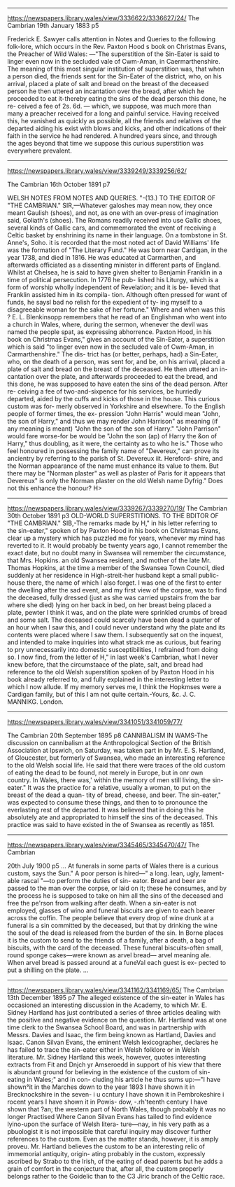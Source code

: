 
---


https://newspapers.library.wales/view/3336622/3336627/24/
The Cambrian
19th January 1883 p5

Frederick E. Sawyer calls attention in Notes and Queries to the following folk-lore, which occurs in the Rev. Paxton Hood s book on Christmas Evans, the Preacher of Wild Wales: —"The superstition of the Sin-Eater is said to linger even now in the secluded vale of Cwm-Aman, in Caermarthenshire. The meaning of this most singular institution of superstition was, that when a person died, the friends sent for the Sin-Eater of the district, who, on his arrival, placed a plate of salt and bread on the breast of the deceased person he then uttered an incantation over the bread, after which he proceeded to eat it-thereby eating the sins of the dead person this done, he re- ceived a fee of 2s. 6d. — which, we suppose, was much more than many a preacher received for a long and painful service. Having received this, he vanished as quickly as possible, all the friends and relatives of the departed aiding his exist with blows and kicks, and other indications of their faith in the service he had rendered. A hundred years since, and through the ages beyond that time we suppose this curious superstition was everywhere prevalent. 


---


https://newspapers.library.wales/view/3339249/3339256/62/

The Cambrian
16th October 1891 p7

WELSH NOTES FROM NOTES AND QUERIES. "-(13.) TO THE EDITOR OF "THE CAMBRIAN." SIR,—Whatever galoshes may mean now, they once meant Gaulish (shoes), and not, as one with an over-press of imagination said, Goliath's (shoes). The Romans readily received into use Gallic shoes, several kinds of Gallic cars, and commemorated the event of receiving a Celtic basket by enshrining its name in their language. On a tombstone in St. Anne's, Soho. it is recorded that the most noted act of David Williams' life was the formation of "The Literary Fund." He was born near Cardigan, in the year 1738, and died in 1816. He was educated at Carmarthen, and afterwards officiated as a dissenting minister in different parts of England. Whilst at Chelsea, he is said to have given shelter to Benjamin Franklin in a time of political persecution. In 1776 he pub- lished his Liturgy, which is a form of worship wholly independent of Revelation; and it is be- lieved that Franklin assisted him in its compila- tion. Although often pressed for want of funds, he saysI bad no relish for the expedient of ty- ing myself to a disagreeable woman for the sake of her fortune." Where and when was this ? E. L. Blenkinsopp remembers that he read of an Englishman who went into a church in Wales, where, during the sermon, whenever the devil was named the people spat, as expressing abhorrence. Paxton Hood, in his book on Christmas Evans," gives an account of the Sin-Eater, a superstition which is said "to linger even now in the secluded vale of Cwm-Aman, in Carmarthenshire." The dis- trict has (or better, perhaps, had) a Sin-Eater, who, on the death of a person, was sent for, and be, on his arrival, placed a plate of salt and bread on the breast of the deceased. He then uttered an in- cantation over the plate, and afterwards proceeded to eat the bread, and this done, he was supposed to have eaten the sins of the dead person. After re- ceiving a fee of two-and-sixpence for his services, be hurriedly departed, aided by the cuffs and kicks of those in the house. This curious custom was for- merly observed in Yorkshire and elsewhere. To the English people of former times, the ex- pression "John Harris" would mean "John, the son of Harry," and thus we may render John Harrison" as meaning (if any meaning is meant) "John the son of the son of Harry." "John Parrison" would fare worse-for be would be "John the son (ap) of Harry the &on of Harry," thus doubling, as it were, the certainty as to who he is." Those who feel honoured in possessing the family name of "Devereux," can prove its ancientry by referring to the parish of St. Devereux iit. Hereford- shire, and the Norman appearance of the name must enhance its value to them. But there may be "Norman plaster" as well as plaster of Paris for it appears that Devereux" is only the Norman plaster on the old Welsh name Dyfrig." Does not this enhance the honour? H>


---


https://newspapers.library.wales/view/3339267/3339270/19/
The Cambrian
30th October 1891 p3
OLD-WORLD SUPERSTITIONS. TO THE BDITOR OF "THE CAMBRIAN." SIB,-The remarks made by H," in his letter referring to the sin-eater," spoken of by Paxton Hood in his book on Christmas Evans, clear up a mystery which has puzzled me for years, whenever my mind has reverted to it. It would probably be twenty years ago, I cannot remember the exact date, but no doubt many in Swansea will remember the circumstance, that Mrs. Hopkins. an old Swansea resident, and mother of the late Mr. Thomas Hopkins, at the time a member of the Swansea Town Council, died suddenly at her residence in High-streit-her husband kept a small public-house there, the name of which I also forget. I was one of the first to enter the dwelling after the sad event, and my first view of the corpse, was to find the deceased, fully dressed (just as she was carried upstairs from the bar where she died) lying on her back in bed, on her breast being placed a plate, pewter I think it was, and on the plate were sprinkled crumbs of bread and some salt. The deceased could scarcely have been dead a quarter of an hour when I saw this, and I could never understand why the plate and its contents were placed where I saw them. I subsequently sat on the inquest, and intended to make inquiries into what strack me as curious, but fearing to pry unnecessarily into domestic susceptibilities, I refrained from doing so. I now find, from the letter of H," in last week's Cambrian, what I never knew before, that the circumstaace of the plate, salt, and bread had reference to the old Welsh superstition spoken of by Paxton Hood in his book already referred to, and fully explained in the interesting letter to which I now allude. If my memory serves me, I think the Hopkmses were a Cardigan family, but of this I am not quite certain.-Yours, &c. J. C. MANNIKG. London.


---

https://newspapers.library.wales/view/3341051/3341059/77/

The Cambrian
20th September 1895 p8
CANNIBALISM IN WAMS-The discussion on cannibalism at the Anthropological Section of the British Association at Ipswich, on Saturday, was taken part in by Mr. E. S. Hartland, of Gloucester, but formerly of Swansea, who made an interesting reference to the old Welsh social life. He said that there were traces of the old custom of eating the dead to be found, not merely in Europe, but in onr own country. In Wales, there was,' within the memory of men still living, the sin- eater." It was the practice for a relative, usually a woman, to put on the breast of the dead a quan- tity of bread, cheese, and beer. The sin-eater," was expected to consume these things, and then to to pronounce the everlasting rest of the departed. It was believed that in doing this he absolutely ate and appropriated to himself the sins of the deceased. This practice was said to have existed in the of Swansea as recently as 1851.

---


https://newspapers.library.wales/view/3345465/3345470/47/
The Cambrian

20th July 1900 p5
...
At funerals in some parts of Wales there is a curious custom, says the Sun." A poor person is hired—" a long. lean, ugly, lament- able rascal "—to perform the duties of sin- eator. Bread and beer are passed to the man over the corpse, or laid on it; these he consumes, and by the process he is supposed to take on him all the sins of the deceased and free the pe'rson from walking after death. When a sin-eater is not employed, glasses of wino and funeral biscuits are given to each bearer across the coffin. The people believe that every drop of wine drunk at a funeral is a sin committed by the deceased, but that by drinking the wine the soul of the dead is released from the burden of the sin. In Borne places it is the custom to send to the friends of a family, after a death, a bag of biscuits, with the card of the deceased. These funeral biscuits-oftèn small, round sponge cakes—were known as arvel bread— arvel meaning ale. When arvel bread is passed around at a funeVal each guest is ex- pected to put a shilling on the plate. 
...


---

https://newspapers.library.wales/view/3341162/3341169/65/
The Cambrian
13th December 1895 p7
The alleged existence of the sin-eater in Wales has occasioned an interesting discussion in the Academy, to which Mr. E. Sidney Hartland has just contributed a series of three articles dealing with the positive and negative evidence on the question. Mr. Hartland was at one time clerk to the Swansea School Board, and was in partnership with Messrs. Davies and Isaac, the firm being known as Hartland, Davies and Isaac. Canon Silvan Evans, the eminent Welsh lexicographer, declares he has failed to trace the sin-eater either in Welsh folklore or in Welsh literature. Mr. Sidney Hartland this week, however, quotes interesting extracts from Fit and Dnjch yr Amseroedd in support of his view that there is abundant ground for believing in the existence of the custom of sin-eating in Wales;" and in con- cluding his article he thus sums up:—"I have shown°it in the Marches down to the year 1893 I have shown it in Brecknockshire in the seven- i u ccntury I have shown it in Pembrokeshire i rocent years I have shown it in Powis- dow, -.rh'teenth century I have shown that ?an; the western part of North Wales, though probably it was no longer Practised Where Canon Silvan Evans has tailed to find evidence lyino-upon the surface of Welsh litera- ture—nay, in his very path as a pbuologist it is not impossible that careful inquiry may discover further references to the custom. Even as the matter stands, however, it is amply proveu. Mr. Hartland believes the custom to be an interesting relic of immemorial antiquity, origin- ating probably in the custom, expressly ascribed by Strabo to the Irish, of the eating of dead parents but he adds a grain of comfort in the conjecture that, after all, the custom properly belongs rather to the Goidelic than to the C3 Jiric branch of the Celtic race.

